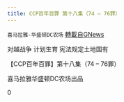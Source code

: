 ```yaml
---
title: CCP百年百罪 第十八集（74 – 76罪）
---
```

`喜马拉雅-华盛顿DC农场` [轉載自GNews](https://gnews.org/zh-hans/1542539/)

对越战争
计划生育
宪法规定土地国有

【CCP百年百罪】第十八集（74 – 76罪）

喜马拉雅华盛顿DC农场出品





0
